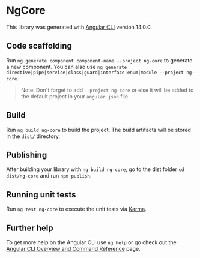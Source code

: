 # NgCore

This library was generated with [Angular CLI](https://github.com/angular/angular-cli) version 14.0.0.

## Code scaffolding

Run `ng generate component component-name --project ng-core` to generate a new component. You can also use `ng generate directive|pipe|service|class|guard|interface|enum|module --project ng-core`.

> Note: Don't forget to add `--project ng-core` or else it will be added to the default project in your `angular.json` file.

## Build

Run `ng build ng-core` to build the project. The build artifacts will be stored in the `dist/` directory.

## Publishing

After building your library with `ng build ng-core`, go to the dist folder `cd dist/ng-core` and run `npm publish`.

## Running unit tests

Run `ng test ng-core` to execute the unit tests via [Karma](https://karma-runner.github.io).

## Further help

To get more help on the Angular CLI use `ng help` or go check out the [Angular CLI Overview and Command Reference](https://angular.io/cli) page.
